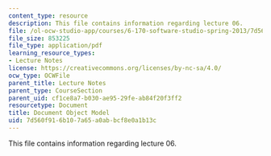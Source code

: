 ```yaml
---
content_type: resource
description: This file contains information regarding lecture 06.
file: /ol-ocw-studio-app/courses/6-170-software-studio-spring-2013/7d560f916b107a65a0abbcf8e0a1b13c_MIT6_170S13_06-dc-objt-mod.pdf
file_size: 853225
file_type: application/pdf
learning_resource_types:
- Lecture Notes
license: https://creativecommons.org/licenses/by-nc-sa/4.0/
ocw_type: OCWFile
parent_title: Lecture Notes
parent_type: CourseSection
parent_uid: cf1ce8a7-b030-ae95-29fe-ab84f20f3ff2
resourcetype: Document
title: Document Object Model
uid: 7d560f91-6b10-7a65-a0ab-bcf8e0a1b13c
---
```

This file contains information regarding lecture 06.